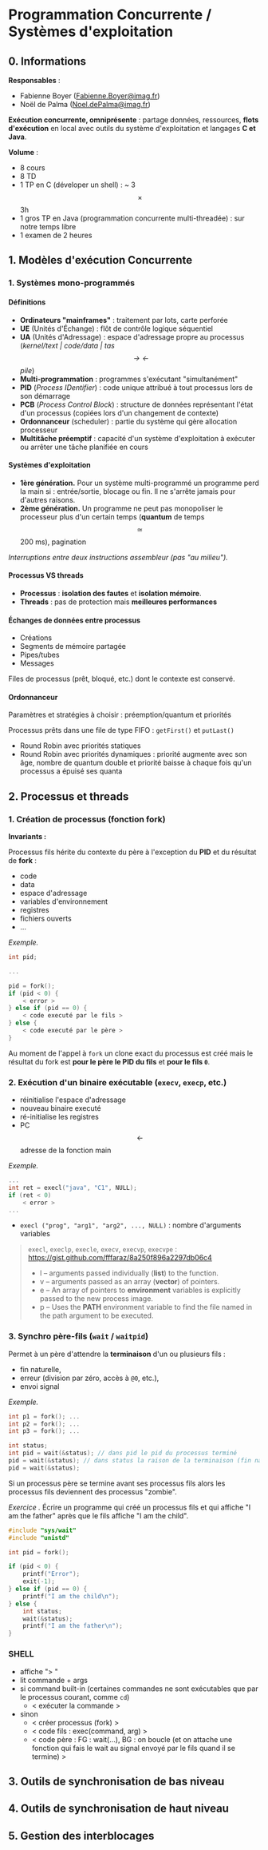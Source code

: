 # Programmation Concurrente / Systèmes d'exploitation

## 0. Informations

**Responsables** :

- Fabienne Boyer (Fabienne.Boyer@imag.fr)
- Noël de Palma (Noel.dePalma@imag.fr)

**Exécution concurrente, omniprésente** : partage données, ressources, **flots d'exécution** en local avec outils du système d'exploitation et langages **C et Java**.

**Volume** :

- 8 cours
- 8 TD
- 1 TP en C (déveloper un shell) : ~ 3 $$\times$$ 3h
- 1 gros TP en Java (programmation concurrente multi-threadée) : sur notre temps libre
- 1 examen de 2 heures

## 1. Modèles d'exécution Concurrente

### 1. Systèmes mono-programmés

#### Définitions

- **Ordinateurs "mainframes"** : traitement par lots, carte perforée
- **UE** (Unités d'Échange) : flôt de contrôle logique séquentiel
- **UA** (Unités d'Adressage) : espace d'adressage propre au processus (*kernel/text | code/data | tas $$\rightarrow\leftarrow$$ pile*)
- **Multi-programmation** : programmes s'exécutant "simultanément"
- **PID** (*Process IDentifier*) : code unique attribué à tout processus lors de son démarrage
- **PCB** (*Process Control Block*) : structure de données représentant l'état d'un processus (copiées lors d'un changement de contexte)
- **Ordonnanceur** (scheduler) : partie du système qui gère allocation processeur
- **Multitâche préemptif** : capacité d'un système d'exploitation à exécuter ou arrêter une tâche planifiée en cours

#### Systèmes d'exploitation

- **1ère génération.** Pour un système multi-programmé un programme perd la main si : entrée/sortie, blocage ou fin. Il ne s'arrête jamais pour d'autres raisons.
- **2ème génération.** Un programme ne peut pas monopoliser le processeur plus d'un certain temps (**quantum** de temps $$\simeq$$ 200 ms), pagination

*Interruptions entre deux instructions assembleur (pas "au milieu").*

#### Processus VS threads

- **Processus** : **isolation des fautes** et **isolation mémoire**.
- **Threads** : pas de protection mais **meilleures performances**

#### Échanges de données entre processus

- Créations
- Segments de mémoire partagée
- Pipes/tubes
- Messages

Files de processus (prêt, bloqué, etc.) dont le contexte est conservé.

#### Ordonnanceur

Paramètres et stratégies à choisir : préemption/quantum et priorités

Processus prêts dans une file de type FIFO : `getFirst()` et `putLast()`

- Round Robin avec priorités statiques
- Round Robin avec priorités dynamiques : priorité augmente avec son âge, nombre de quantum double et priorité baisse à chaque fois qu'un processus a épuisé ses quanta

## 2. Processus et threads

### 1. Création de processus (fonction fork)

**Invariants :**

Processus fils hérite du contexte du père à l'exception du **PID** et du résultat de **fork** :

- code
- data
- espace d'adressage
- variables d'environnement
- registres
- fichiers ouverts
- ...

*Exemple.*

```c
int pid;

...

pid = fork();
if (pid < 0) {
    < error >
} else if (pid == 0) {
    < code executé par le fils >
} else {
    < code executé par le père >
}
```

Au moment de l'appel à `fork` un clone exact du processus est créé mais le résultat du fork est **pour le père le PID du fils** et **pour le fils `0`**.

### 2. Exécution d'un binaire exécutable (`execv`, `execp`, etc.)

- réinitialise l'espace d'adressage
- nouveau binaire executé
- ré-initialise les registres
- PC $$\leftarrow$$ adresse de la fonction main

*Exemple.*

```c
...
int ret = execl("java", "C1", NULL);
if (ret < 0)
    < error >
...
```

- `execl ("prog", "arg1", "arg2", ..., NULL)` : nombre d'arguments variables

> `execl`, `execlp`, `execle`, `execv`, `execvp`, `execvpe` : https://gist.github.com/fffaraz/8a250f896a2297db06c4
>
> - l – arguments passed individually (**list**) to the function.
> - v – arguments passed as an array (**vector**) of pointers.
> - e – An array of pointers to **environment** variables is explicitly passed to the new process image.
> - p – Uses the **PATH** environment variable to find the file named in the path argument to be executed.

### 3. Synchro père-fils (`wait` / `waitpid`)

Permet à un père d'attendre la **terminaison** d'un ou plusieurs fils :

- fin naturelle,
- erreur (division par zéro, accès à `@0`, etc.),
- envoi signal

*Exemple.*

```c
int p1 = fork(); ...
int p2 = fork(); ...
int p3 = fork(); ...

int status;
int pid = wait(&status); // dans pid le pid du processus terminé
pid = wait(&status); // dans status la raison de la terminaison (fin naturelle, erreur, signal extérieur)
pid = wait(&status);
```

Si un processus père se termine avant ses processus fils alors les processus fils deviennent des processus "zombie".

*Exercice .* Écrire un programme qui créé un processus fils et qui affiche "I am the father" après que le fils affiche "I am the child".

```c
#include "sys/wait"
#include "unistd"

int pid = fork();

if (pid < 0) {
    printf("Error");
    exit(-1);
} else if (pid == 0) {
    printf("I am the child\n");
} else {
    int status;
    wait(&status);
    printf("I am the father\n");
}
```

### SHELL

- affiche "> "
- lit commande + args
- si command built-in (certaines commandes ne sont exécutables que par le processus courant, comme `cd`)
  - < exécuter la commande >
- sinon
  - < créer processus  (fork) >
  - < code fils : exec(command, arg) >
  - < code père : FG : wait(...), BG : on boucle (et on attache une fonction qui fais le wait au signal envoyé par le fils quand il se termine) >

## 3. Outils de synchronisation de bas niveau

## 4. Outils de synchronisation de haut niveau

## 5. Gestion des interblocages
